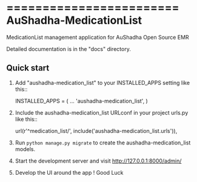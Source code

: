 ========================
AuShadha-MedicationList
========================

MedicationList management application for AuShadha Open Source EMR

Detailed documentation is in the "docs" directory.

Quick start
-----------

1. Add "aushadha-medication_list" to your INSTALLED_APPS setting like this::

    INSTALLED_APPS = (
        ...
        'aushadha-medication_list',
    )

2. Include the aushadha-medication_list URLconf in your project urls.py like this::

    url(r'^medication_list/', include('aushadha-medication_list.urls')),

3. Run `python manage.py migrate` to create the aushadha-medication_list models.

4. Start the development server and visit http://127.0.0.1:8000/admin/

5. Develop the UI around the app ! Good Luck